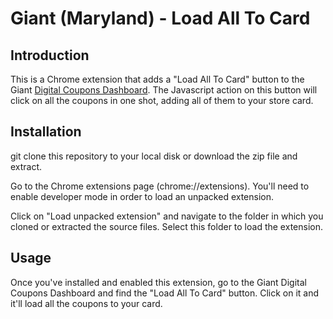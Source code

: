 # Giant (Maryland) - Load All To Card

## Introduction

This is a Chrome extension that adds a "Load All To Card" button to the Giant
[Digital Coupons Dashboard](https://giantfood.com/dashboard/coupons-deals). The
Javascript action on this button will click on all the coupons in one shot,
adding all of them to your store card.

## Installation

git clone this repository to your local disk or download the zip file and extract.

Go to the Chrome extensions page (chrome://extensions). You'll need to enable
developer mode in order to load an unpacked extension.

Click on "Load unpacked extension" and navigate to the folder in which you
cloned or extracted the source files. Select this folder to load the extension.

## Usage

Once you've installed and enabled this extension, go to the Giant Digital
Coupons Dashboard and find the "Load All To Card" button. Click on it and it'll
load all the coupons to your card.

